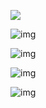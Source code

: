 ![](https://ws1.sinaimg.cn/large/bd9c8deely1fxk6zip3ezj225d4na1kz.jpg)





![img](https://www.julyedu.com/Public/Js/editor/attached/image/20181124/20181124010340_43523.png)



![img](https://www.julyedu.com/Public/Js/editor/attached/image/20181106/20181106235649_84764.png)



![img](https://www.julyedu.com/Public/Js/editor/attached/image/20181117/20181117133708_44632.png)



![img](https://www.julyedu.com/Public/Js/editor/attached/image/20181117/20181117133708_44632.png)